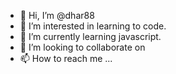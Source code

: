 - 👋 Hi, I’m @dhar88
- 👀 I’m interested in learning to code.
- 🌱 I’m currently learning javascript.
- 💞️ I’m looking to collaborate on
- 📫 How to reach me ...


